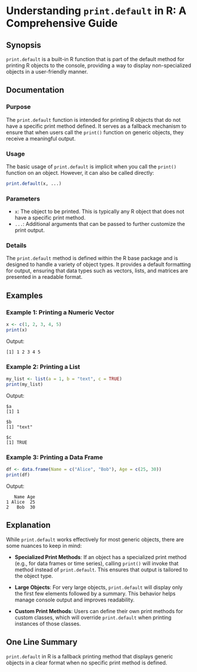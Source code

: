 <!--
Meta Description: # Understanding `print.default` in R: A Comprehensive Guide ## Synopsis `print.default` is a built-in R function that is part of the default method fo...
Meta Keywords: print, default, method, objects, output
-->

# Understanding `print.default` in R: A Comprehensive Guide

## Synopsis
`print.default` is a built-in R function that is part of the default method for printing R objects to the console, providing a way to display non-specialized objects in a user-friendly manner.

## Documentation

### Purpose
The `print.default` function is intended for printing R objects that do not have a specific print method defined. It serves as a fallback mechanism to ensure that when users call the `print()` function on generic objects, they receive a meaningful output.

### Usage
The basic usage of `print.default` is implicit when you call the `print()` function on an object. However, it can also be called directly:

```R
print.default(x, ...)
```

### Parameters
- `x`: The object to be printed. This is typically any R object that does not have a specific print method.
- `...`: Additional arguments that can be passed to further customize the print output.

### Details
The `print.default` method is defined within the R base package and is designed to handle a variety of object types. It provides a default formatting for output, ensuring that data types such as vectors, lists, and matrices are presented in a readable format.

## Examples

### Example 1: Printing a Numeric Vector
```R
x <- c(1, 2, 3, 4, 5)
print(x)
```
Output:
```
[1] 1 2 3 4 5
```

### Example 2: Printing a List
```R
my_list <- list(a = 1, b = "text", c = TRUE)
print(my_list)
```
Output:
```
$a
[1] 1

$b
[1] "text"

$c
[1] TRUE
```

### Example 3: Printing a Data Frame
```R
df <- data.frame(Name = c("Alice", "Bob"), Age = c(25, 30))
print(df)
```
Output:
```
   Name Age
1 Alice  25
2   Bob  30
```

## Explanation
While `print.default` works effectively for most generic objects, there are some nuances to keep in mind:

- **Specialized Print Methods**: If an object has a specialized print method (e.g., for data frames or time series), calling `print()` will invoke that method instead of `print.default`. This ensures that output is tailored to the object type.
  
- **Large Objects**: For very large objects, `print.default` will display only the first few elements followed by a summary. This behavior helps manage console output and improves readability.
  
- **Custom Print Methods**: Users can define their own print methods for custom classes, which will override `print.default` when printing instances of those classes.

## One Line Summary
`print.default` in R is a fallback printing method that displays generic objects in a clear format when no specific print method is defined.